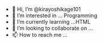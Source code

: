 - 👋 Hi, I’m @kirayoshikage101
- 👀 I’m interested in ... Programming
- 🌱 I’m currently learning ...HTML
- 💞️ I’m looking to collaborate on ...
- 📫 How to reach me ...

<!---
kirayoshikage101/kirayoshikage101 is a ✨ special ✨ repository because its `README.md` (this file) appears on your GitHub profile.
You can click the Preview link to take a look at your changes.
--->
